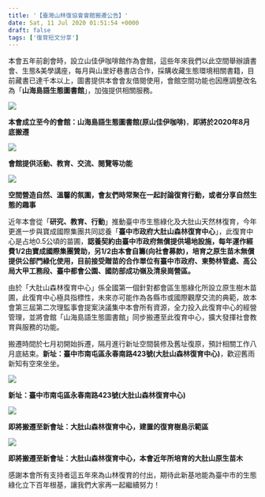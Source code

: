 ```yaml
---
title: '【臺灣山林復協會會館搬遷公告】'
date: Sat, 11 Jul 2020 01:51:54 +0000
draft: false
tags: ['復育短文分享']
---
```


本會五年前創會時，設立山佳伊咖啡館作為會館，這些年來我們以此空間舉辦讀書會、生態&美學講座，每月與山里好巷書店合作，採購收藏生態環境相關書籍，目前藏書已達千本以上，圖書提供本會會友借閱使用，會館空間功能也因應調整改名為「**山海島語生態圖書館**」，加強提供相關服務。

![](https://www.reforestation.tw/wp-content/uploads/2020/07/107385155_1668961513253189_2268463760437518949_n.jpg)

**本會成立至今的會館：山海島語生態圖書館(原山佳伊咖啡)**，**即將於2020年8月底搬遷**

![](https://www.reforestation.tw/wp-content/uploads/2020/07/108602440_1668961506586523_5761812598882907888_n.jpg)

**會館提供活動、教育、交流、閱覽等功能**

![](https://www.reforestation.tw/wp-content/uploads/2020/07/107581124_1668961543253186_8961855492058966614_n.jpg)

**空間營造自然、溫馨的氛圍，會友們時常聚在一起討論復育行動，或者分享自然生態的趣事**

近年本會從「**研究、教育、行動**」推動臺中市生態綠化及大肚山天然林復育，今年更進一步與寶成國際集團共同認養「**臺中市政府大肚山森林復育中心**」，此復育中心是占地0.5公頃的苗圃，**認養契約由臺中市政府無償提供場地設施，每年運作經費1/2由寶成國際集團贊助，另1/2由本會自籌(向社會募款)，培育之原生苗木無償提供公部門綠化使用，目前接受贈苗的合作單位有臺中市政府、東勢林管處、高公局大甲工務段、臺中都會公園、國防部成功嶺及清泉崗營區。**

由於「大肚山森林復育中心」係全國第一個針對都會區生態綠化所設立原生樹木苗圃，此復育中心極具指標性，未來亦可能作為各縣市或國際觀摩交流的典範，故本會第三屆第二次理監事會提案決議集中本會所有資源，全力投入此復育中心的經營管理，並將會館「山海島語生態圖書館」同步搬遷至此復育中心，擴大發揮社會教育與服務的功能。

搬遷時間於七月初開始拆遷，隔月進行新址空間裝修及舊址復原，預計相關工作八月底結束。**新址：臺中市南屯區永春南路423號(大肚山森林復育中心)**，歡迎舊雨新知有空來坐坐。

![](https://www.reforestation.tw/wp-content/uploads/2020/07/IMG_4842_20200617091620.jpg)

**新址：臺中市南屯區永春南路423號(大肚山森林復育中心)**

![](https://www.reforestation.tw/wp-content/uploads/2020/07/209312森林復育中心記者會_200312_0007.jpg)

**即將搬遷至新會址：大肚山森林復育中心，建置的復育樹島示範區**

![](https://www.reforestation.tw/wp-content/uploads/2020/07/IMG_4863_20200617093145.jpg)

**即將搬遷至新會址：大肚山森林復育中心，本會近年所培育的大肚山原生苗木**

感謝本會所有支持者這五年來為山林復育的付出，期待此新基地能為臺中市的生態綠化立下百年根基，讓我們大家再一起繼續努力！